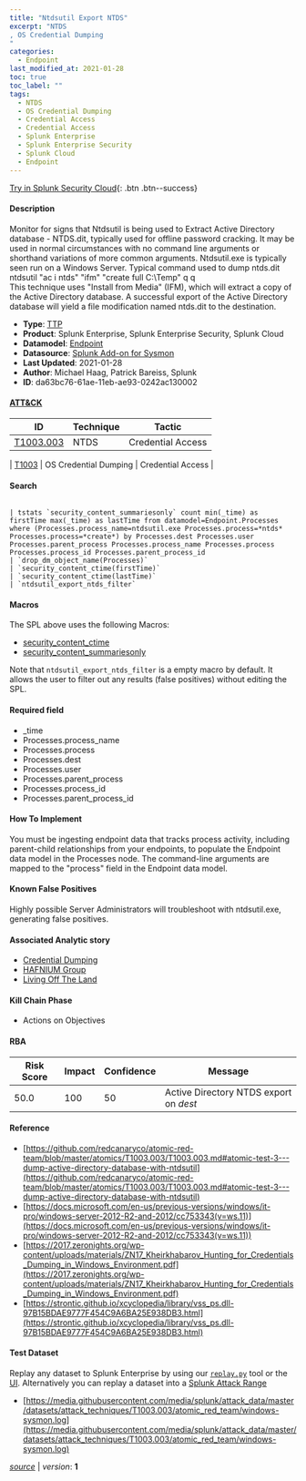 ```yaml
---
title: "Ntdsutil Export NTDS"
excerpt: "NTDS
, OS Credential Dumping
"
categories:
  - Endpoint
last_modified_at: 2021-01-28
toc: true
toc_label: ""
tags:
  - NTDS
  - OS Credential Dumping
  - Credential Access
  - Credential Access
  - Splunk Enterprise
  - Splunk Enterprise Security
  - Splunk Cloud
  - Endpoint
---
```




[Try in Splunk Security Cloud](https://www.splunk.com/en_splunk_app_enrichmentus/cyber-security.html){: .btn .btn--success}

#### Description

Monitor for signs that Ntdsutil is being used to Extract Active Directory database - NTDS.dit, typically used for offline password cracking. It may be used in normal circumstances with no command line arguments or shorthand variations of more common arguments. Ntdsutil.exe is typically seen run on a Windows Server. Typical command used to dump ntds.dit \
ntdsutil "ac i ntds" "ifm" "create full C:\Temp" q q \
This technique uses "Install from Media" (IFM), which will extract a copy of the Active Directory database. A successful export of the Active Directory database will yield a file modification named ntds.dit to the destination.

- **Type**: [TTP](https://github.com/splunk/security_content/wiki/object-Analytic-Types)
- **Product**: Splunk Enterprise, Splunk Enterprise Security, Splunk Cloud
- **Datamodel**: [Endpoint](https://docs.splunk.com/Documentation/CIM/latest/User/Endpoint)
- **Datasource**: [Splunk Add-on for Sysmon](https://splunkbase.splunk.com/app/5709)
- **Last Updated**: 2021-01-28
- **Author**: Michael Haag, Patrick Bareiss, Splunk
- **ID**: da63bc76-61ae-11eb-ae93-0242ac130002


#### [ATT&CK](https://attack.mitre.org/)

| ID             | Technique        |  Tactic             |
| -------------- | ---------------- |-------------------- |
| [T1003.003](https://attack.mitre.org/techniques/T1003/003/) | NTDS | Credential Access |

| [T1003](https://attack.mitre.org/techniques/T1003/) | OS Credential Dumping | Credential Access |

#### Search

```

| tstats `security_content_summariesonly` count min(_time) as firstTime max(_time) as lastTime from datamodel=Endpoint.Processes where (Processes.process_name=ntdsutil.exe Processes.process=*ntds* Processes.process=*create*) by Processes.dest Processes.user Processes.parent_process Processes.process_name Processes.process Processes.process_id Processes.parent_process_id 
| `drop_dm_object_name(Processes)` 
| `security_content_ctime(firstTime)`
| `security_content_ctime(lastTime)` 
| `ntdsutil_export_ntds_filter`
```

#### Macros
The SPL above uses the following Macros:
* [security_content_ctime](https://github.com/splunk/security_content/blob/develop/macros/security_content_ctime.yml)
* [security_content_summariesonly](https://github.com/splunk/security_content/blob/develop/macros/security_content_summariesonly.yml)

Note that `ntdsutil_export_ntds_filter` is a empty macro by default. It allows the user to filter out any results (false positives) without editing the SPL.

#### Required field
* _time
* Processes.process_name
* Processes.process
* Processes.dest
* Processes.user
* Processes.parent_process
* Processes.process_id
* Processes.parent_process_id


#### How To Implement
You must be ingesting endpoint data that tracks process activity, including parent-child relationships from your endpoints, to populate the Endpoint data model in the Processes node. The command-line arguments are mapped to the "process" field in the Endpoint data model.

#### Known False Positives
Highly possible Server Administrators will troubleshoot with ntdsutil.exe, generating false positives.

#### Associated Analytic story
* [Credential Dumping](/stories/credential_dumping)
* [HAFNIUM Group](/stories/hafnium_group)
* [Living Off The Land](/stories/living_off_the_land)


#### Kill Chain Phase
* Actions on Objectives



#### RBA

| Risk Score  | Impact      | Confidence   | Message      |
| ----------- | ----------- |--------------|--------------|
| 50.0 | 100 | 50 | Active Directory NTDS export on $dest$ |




#### Reference

* [https://github.com/redcanaryco/atomic-red-team/blob/master/atomics/T1003.003/T1003.003.md#atomic-test-3---dump-active-directory-database-with-ntdsutil](https://github.com/redcanaryco/atomic-red-team/blob/master/atomics/T1003.003/T1003.003.md#atomic-test-3---dump-active-directory-database-with-ntdsutil)
* [https://docs.microsoft.com/en-us/previous-versions/windows/it-pro/windows-server-2012-R2-and-2012/cc753343(v=ws.11)](https://docs.microsoft.com/en-us/previous-versions/windows/it-pro/windows-server-2012-R2-and-2012/cc753343(v=ws.11))
* [https://2017.zeronights.org/wp-content/uploads/materials/ZN17_Kheirkhabarov_Hunting_for_Credentials_Dumping_in_Windows_Environment.pdf](https://2017.zeronights.org/wp-content/uploads/materials/ZN17_Kheirkhabarov_Hunting_for_Credentials_Dumping_in_Windows_Environment.pdf)
* [https://strontic.github.io/xcyclopedia/library/vss_ps.dll-97B15BDAE9777F454C9A6BA25E938DB3.html](https://strontic.github.io/xcyclopedia/library/vss_ps.dll-97B15BDAE9777F454C9A6BA25E938DB3.html)



#### Test Dataset
Replay any dataset to Splunk Enterprise by using our [`replay.py`](https://github.com/splunk/attack_data#using-replaypy) tool or the [UI](https://github.com/splunk/attack_data#using-ui).
Alternatively you can replay a dataset into a [Splunk Attack Range](https://github.com/splunk/attack_range#replay-dumps-into-attack-range-splunk-server)


* [https://media.githubusercontent.com/media/splunk/attack_data/master/datasets/attack_techniques/T1003.003/atomic_red_team/windows-sysmon.log](https://media.githubusercontent.com/media/splunk/attack_data/master/datasets/attack_techniques/T1003.003/atomic_red_team/windows-sysmon.log)



[*source*](https://github.com/splunk/security_content/tree/develop/detections/endpoint/ntdsutil_export_ntds.yml) \| *version*: **1**